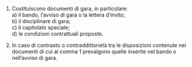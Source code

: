 1. Costituiscono documenti di gara, in particolare:<br>a)  il bando, l’avviso di gara o la lettera d’invito; <br>b) il disciplinare di gara; <br>c) il capitolato speciale;<br>d) le condizioni contrattuali proposte. 

2. In caso di contrasto o contraddittorietà tra le disposizioni contenute nei documenti di cui al comma 1 prevalgono quelle inserite nel bando o nell’avviso di gara.
